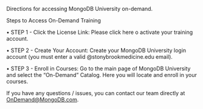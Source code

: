 Directions for accessing MongoDB University on-demand. 

Steps to Access On-Demand Training

•	STEP 1 - Click the License Link: Please click here o activate your training account.

•	STEP 2 - Create Your Account: Create your MongoDB University login account (you must enter a valid @stonybrookmedicine.edu email).

•	STEP 3 - Enroll in Courses: Go to the main page of MongoDB University and select the “On-Demand” Catalog. Here you will locate and enroll in your courses.

If you have any questions / issues, you can contact our team directly at OnDemand@MongoDB.com. 
